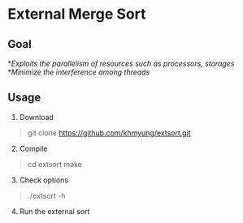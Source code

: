 # External Merge Sort

## Goal
 *_Exploits the parallelism of resources such as processors, storages_ 
 *_Minimize the interference among threads_

## Usage
1. Download
 > git clone https://github.com/khmyung/extsort.git

2. Compile
 > cd extsort
 > make
 
3. Check options
 > ./extsort -h

4. Run the external sort
